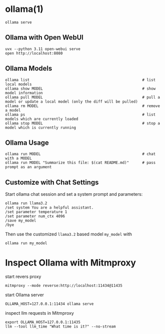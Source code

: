 # ollama(1)

    ollama serve

## Ollama with Open WebUI

    uvx --python 3.11 open-webui serve
    open http://localhost:8080

## Ollama Models

    ollama list                                                   # list local models
    ollama show MODEL                                             # show model information
    ollama pull MODEL                                             # pull a model or update a local model (only the diff will be pulled)
    ollama rm MODEL                                               # remove a model
    ollama ps                                                     # list models which are currently loaded
    ollama stop MODEL                                             # stop a model which is currently running

## Ollama Usage

    ollama run MODEL                                              # chat with a MODEL
    ollama run MODEL "Summarize this file: $(cat README.md)"      # pass prompt as an argument

## Customize with Chat Settings

  Start ollama chat session and set a system prompt and parameters:

    ollama run llama3.2
    /set system You are a helpful assistant.
    /set parameter temperature 1
    /set parameter num_ctx 4096
    /save my_model
    /bye

  Then use the customized `llama3.2` based model `my_model` with

    ollama run my_model

# Inspect Ollama with Mitmproxy

  start revers proxy

    mitmproxy --mode reverse:http://localhost:11434@11435

  start Ollama server

    OLLAMA_HOST=127.0.0.1:11434 ollama serve

  inspect llm requests in Mitmproxy

    export OLLAMA_HOST=127.0.0.1:11435
    llm --tool llm_time "What time is it?" --no-stream

